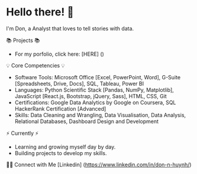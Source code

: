 # Hello there! 👋
I'm Don, a Analyst that loves to tell stories with data. 


📚 Projects 📚
- For my porfolio, click here: [HERE] ()

💡 Core Competencies 💡
- Software Tools: Microsoft Office [Excel, PowerPoint, Word], G-Suite [Spreadsheets, Drive, Docs], SQL, Tableau, Power BI
- Languages: Python Scientific Stack [Pandas, NumPy, Matplotlib], JavaScript [React.js, Bootstrap, jQuery, Sass], HTML, CSS, Git
- Certifications: Google Data Analytics by Google on Coursera, SQL HackerRank Certification [Advanced]
- Skills: Data Cleaning and Wrangling, Data Visualisation, Data Analysis, Relational Databases, Dashboard Design and Development

⚡️ Currently ⚡️
- Learning and growing myself day by day. 
- Building projects to develop my skills.

🙌🏻 Connect with Me
[Linkedin] (https://www.linkedin.com/in/don-n-huynh/)

